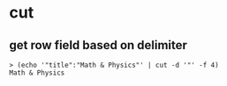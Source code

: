 # cut

## get row field based on delimiter
```
> (echo '"title":"Math & Physics"' | cut -d '"' -f 4)
Math & Physics
```
